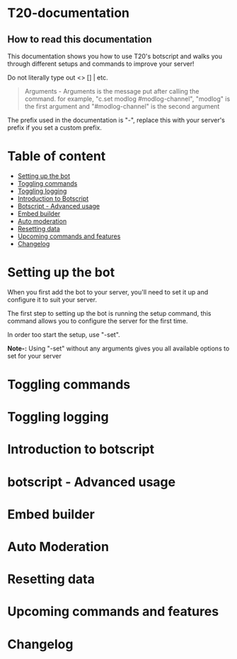 # T20-documentation

## How to read this documentation

This documentation shows you how to use T20's botscript and walks you through different setups and commands to improve your server!

Do not literally type out <> [] | etc.

> Arguments - Arguments is the message put after calling the command. for example, "c.set modlog #modlog-channel", "modlog" is the first argument and "#modlog-channel" is the second argument

The prefix used in the documentation is "-", replace this with your server's prefix if you set a custom prefix.

# Table of content

* [Setting up the bot](#setting-up-the-bot)
* [Toggling commands](#Toggling-commands)
* [Toggling logging](#Toggling-logging)
* [Introduction to Botscript](#Introduction-to-botscript)
* [Botscript - Advanced usage](#Botscript---Advanced-usage)
* [Embed builder](#Embed-builder)
* [Auto moderation](#Auto-moderation)
* [Resetting data](#Resetting-date)
* [Upcoming commands and features](#Upcoming-commands-and-features)
* [Changelog](#Changelog)


# Setting up the bot

When you first add the bot to your server, you'll need to set it up and configure it to suit your server. 

The first step to setting up the bot is running the setup command, this command allows you to configure the server for the first time.

In order too start the setup, use "-set".

**Note-:** Using "-set" without any arguments gives you all available options to set for your server

# Toggling commands

# Toggling logging

# Introduction to botscript

# botscript - Advanced usage

# Embed builder

# Auto Moderation

# Resetting data

# Upcoming commands and features

# Changelog




